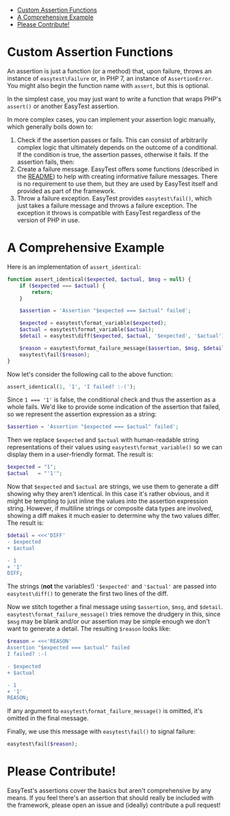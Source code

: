 - [Custom Assertion Functions](#custom-assertion-functions)
- [A Comprehensive Example](#a-comprehensive-example)
- [Please Contribute!](#please-contribute)


# Custom Assertion Functions

An assertion is just a function (or a method) that, upon failure, throws an
instance of `easytest\Failure` or, in PHP 7, an instance of `AssertionError`.
You might also begin the function name with `assert`, but this is optional.

In the simplest case, you may just want to write a function that wraps PHP's
`assert()` or another EasyTest assertion.

In more complex cases, you can implement your assertion logic manually, which
generally boils down to:

1. Check if the assertion passes or fails. This can consist of arbitrarily
   complex logic that ultimately depends on the outcome of a conditional. If
   the condition is true, the assertion passes, otherwise it fails. If the
   assertion fails, then:
2. Create a failure message. EasyTest offers some functions (described in the
   [README](https://github.com/gnarlyquack/easytest)) to help with creating
   informative failure messages. There is no requirement to use them, but they
   are used by EasyTest itself and provided as part of the framework.
3. Throw a failure exception. EasyTest provides `easytest\fail()`, which just
   takes a failure message and throws a failure exception. The exception it
   throws is compatible with EasyTest regardless of the version of PHP in use.


# A Comprehensive Example

Here is an implementation of `assert_identical`:

```php
function assert_identical($expected, $actual, $msg = null) {
    if ($expected === $actual) {
        return;
    }

    $assertion = 'Assertion "$expected === $actual" failed';

    $expected = easytest\format_variable($expected);
    $actual = easytest\format_variable($actual);
    $detail = easytest\diff($expected, $actual, '$expected', '$actual');

    $reason = easytest\format_failure_message($assertion, $msg, $detail);
    easytest\fail($reason);
}
```

Now let's consider the following call to the above function:

```php
assert_identical(1, '1', 'I failed? :-(');
```

Since `1 === '1'` is false, the conditional check and thus the assertion as a
whole fails. We'd like to provide some indication of the assertion that
failed, so we represent the assertion expression as a string:

```php
$assertion = 'Assertion "$expected === $actual" failed';
```

Then we replace `$expected` and `$actual` with human-readable string
representations of their values using `easytest\format_variable()` so we can
display them in a user-friendly format. The result is:

```php
$expected = "1";
$actual   = "'1'";
```

Now that `$expected` and `$actual` are strings, we use them to generate a diff
showing why they aren't identical. In this case it's rather obvious, and it
might be tempting to just inline the values into the assertion expression
string. However, if multiline strings or composite data types are involved,
showing a diff makes it much easier to determine why the two values differ.
The result is:

```php
$detail = <<<'DIFF'
- $expected
+ $actual

- 1
+ '1'
DIFF;
```

The strings (**not** the variables!) `'$expected'` and `'$actual'` are passed
into `easytest\diff()` to generate the first two lines of the diff.

Now we stitch together a final message using `$assertion`, `$msg`, and
`$detail`.  `easytest\format_failure_message()` tries remove the drudgery in
this, since `$msg` may be blank and/or our assertion may be simple enough we
don't want to generate a detail. The resulting `$reason` looks like:

```php
$reason = <<<'REASON'
Assertion "$expected === $actual" failed
I failed? :-(

- $expected
+ $actual

- 1
+ '1'
REASON;
```

If any argument to `easytest\format_failure_message()` is omitted, it's
omitted in the final message.

Finally, we use this message with `easytest\fail()` to signal failure:

```php
easytest\fail($reason);
```

# Please Contribute!

EasyTest's assertions cover the basics but aren't comprehensive by any means.
If you feel there's an assertion that should really be included with the
framework, please open an issue and (ideally) contribute a pull request!
